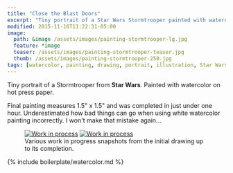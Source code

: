 ```yaml
---
title: "Close the Blast Doors"
excerpt: "Tiny portrait of a Star Wars Stormtrooper painted with watercolor on hot press paper."
modified: 2015-11-16T11:22:31-05:00
image: 
  path: &image /assets/images/painting-stormtrooper-lg.jpg
  feature: *image
  teaser: /assets/images/painting-stormtrooper-teaser.jpg
  thumb: /assets/images/painting-stormtrooper-250.jpg
tags: [watercolor, painting, drawing, portrait, illustration, Star Wars]
---
```


Tiny portrait of a Stormtrooper from **Star Wars**. Painted with watercolor on hot press paper.

Final painting measures 1.5\" x 1.5\" and was completed in just under one hour. Underestimated how bad things can go when using white watercolor painting incorrectly. I won't make that mistake again...

<figure class="half">
  <a href="{{ site.url }}/assets/images/painting-stormtrooper-process-1-lg.jpg"><img src="{{ site.url }}/assets/images/painting-stormtrooper-process-1-600.jpg" alt="Work in process"></a>
  <a href="{{ site.url }}/assets/images/painting-stormtrooper-process-2-lg.jpg"><img src="{{ site.url }}/assets/images/painting-stormtrooper-process-2-600.jpg" alt="Work in process"></a>
  <figcaption>Various work in progress snapshots from the initial drawing up to its completion.</figcaption>
</figure>

{% include boilerplate/watercolor.md %}
